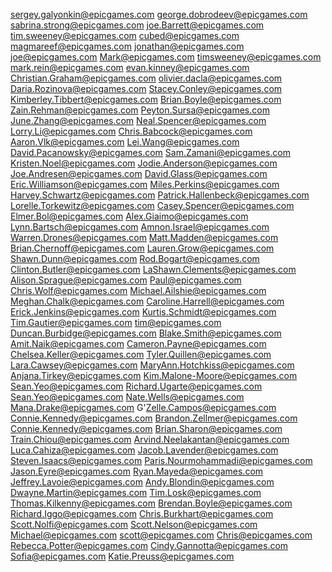 sergey.galyonkin@epicgames.com
george.dobrodeev@epicgames.com
sabrina.strong@epicgames.com
joe.Barrett@epicgames.com
tim.sweeney@epicgames.com
cubed@epicgames.com
magmareef@epicgames.com
jonathan@epicgames.com
joe@epicgames.com
Mark@epicgames.com
timsweeney@epicgames.com
mark.rein@epicgames.com
evan.kinney@epicgames.com
Christian.Graham@epicgames.com
olivier.dacla@epicgames.com
Daria.Rozinova@epicgames.com
Stacey.Conley@epicgames.com
Kimberley.Tibbert@epicgames.com
Brian.Boyle@epicgames.com
Zain.Rehman@epicgames.com
Peyton.Sursa@epicgames.com
June.Zhang@epicgames.com
Neal.Spencer@epicgames.com
Lorry.Li@epicgames.com
Chris.Babcock@epicgames.com
Aaron.Vlk@epicgames.com
Lei.Wang@epicgames.com
David.Pacanowsky@epicgames.com
Sam.Zamani@epicgames.com
Kristen.Noel@epicgames.com
Jodie.Anderson@epicgames.com
Joe.Andresen@epicgames.com
David.Glass@epicgames.com
Eric.Williamson@epicgames.com
Miles.Perkins@epicgames.com
Harvey.Schwartz@epicgames.com
Patrick.Hallenbeck@epicgames.com
Lorelle.Torkewitz@epicgames.com
Casey.Spencer@epicgames.com
Elmer.Bol@epicgames.com
Alex.Giaimo@epicgames.com
Lynn.Bartsch@epicgames.com
Amnon.Israel@epicgames.com
Warren.Drones@epicgames.com
Matt.Madden@epicgames.com
Brian.Chernoff@epicgames.com
Lauren.Grow@epicgames.com
Shawn.Dunn@epicgames.com
Rod.Bogart@epicgames.com
Clinton.Butler@epicgames.com
LaShawn.Clements@epicgames.com
Alison.Sprague@epicgames.com
Paul@epicgames.com
Chris.Wolf@epicgames.com
Michael.Ailshie@epicgames.com
Meghan.Chalk@epicgames.com
Caroline.Harrell@epicgames.com
Erick.Jenkins@epicgames.com
Kurtis.Schmidt@epicgames.com
Tim.Gautier@epicgames.com
tim@epicgames.com
Duncan.Burbidge@epicgames.com
Blake.Smith@epicgames.com
Amit.Naik@epicgames.com
Cameron.Payne@epicgames.com
Chelsea.Keller@epicgames.com
Tyler.Quillen@epicgames.com
Lara.Cawsey@epicgames.com
MaryAnn.Hotchkiss@epicgames.com
Anjana.Tirkey@epicgames.com
Kim.Malone-Moore@epicgames.com
Sean.Yeo@epicgames.com
Richard.Ugarte@epicgames.com
Sean.Yeo@epicgames.com
Nate.Wells@epicgames.com
Mana.Drake@epicgames.com
G'Zelle.Campos@epicgames.com
Connie.Kennedy@epicgames.com
Brandon.Zellmer@epicgames.com
Connie.Kennedy@epicgames.com
Brian.Sharon@epicgames.com
Train.Chiou@epicgames.com
Arvind.Neelakantan@epicgames.com
Luca.Cahiza@epicgames.com
Jacob.Lavender@epicgames.com
Steven.Isaacs@epicgames.com
Paris.Nourmohammadi@epicgames.com
Jason.Eyre@epicgames.com
Ryan.Mayeda@epicgames.com
Jeffrey.Lavoie@epicgames.com
Andy.Blondin@epicgames.com
Dwayne.Martin@epicgames.com
Tim.Losk@epicgames.com
Thomas.Kilkenny@epicgames.com
Brendan.Boyle@epicgames.com
Richard.Iggo@epicgames.com
Chris.Burkhart@epicgames.com
Scott.Nolfi@epicgames.com
Scott.Nelson@epicgames.com
Michael@epicgames.com
scott@epicgames.com
Chris@epicgames.com
Rebecca.Potter@epicgames.com
Cindy.Gannotta@epicgames.com
Sofia@epicgames.com
Katie.Preuss@epicgames.com
